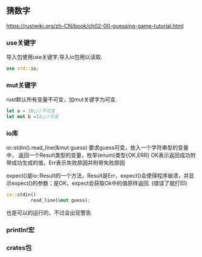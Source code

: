 ## 猜数字
https://rustwiki.org/zh-CN/book/ch02-00-guessing-game-tutorial.html
### use关键字
导入包使用use关键字,导入io包用以读取.
~~~rust
use std::io;
~~~

### mut关键字
rust默认所有变量不可变，加mut关键字为可变.
~~~rust
let a = 10;//不可变
let mut b =12;//可变
~~~

### io库
io::stdin().read_line(&mut guess)
要求guess可变，放入一个字符串型的变量中，
返回一个Result类型的变量，枚举(enum)类型{OK,ERR}
OK表示返回成功附带成功生成的值，Err表示失败原因并附带失败原因

expect()是io::Result的一个方法，Result是Err，expect()会使得程序崩溃，并显示expect()的参数；是OK，expect会获取Ok中的值原样返回.
(错误了就打印)

~~~rust
io::stdin()
        .read_line(&mut guess);
~~~
也是可以的运行的，不过会出现警告.

### println!宏


### crates包


